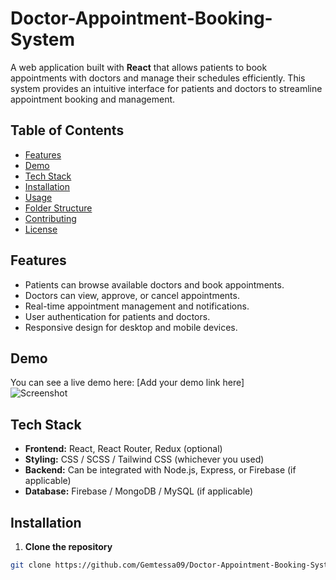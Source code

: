 # Doctor-Appointment-Booking-System

A web application built with **React** that allows patients to book appointments with doctors and manage their schedules efficiently. This system provides an intuitive interface for patients and doctors to streamline appointment booking and management.

## Table of Contents
- [Features](#features)
- [Demo](#demo)
- [Tech Stack](#tech-stack)
- [Installation](#installation)
- [Usage](#usage)
- [Folder Structure](#folder-structure)
- [Contributing](#contributing)
- [License](#license)

## Features
- Patients can browse available doctors and book appointments.
- Doctors can view, approve, or cancel appointments.
- Real-time appointment management and notifications.
- User authentication for patients and doctors.
- Responsive design for desktop and mobile devices.

## Demo
You can see a live demo here: [Add your demo link here]  
![Screenshot](Add-your-screenshot-link-here)

## Tech Stack
- **Frontend:** React, React Router, Redux (optional)  
- **Styling:** CSS / SCSS / Tailwind CSS (whichever you used)  
- **Backend:** Can be integrated with Node.js, Express, or Firebase (if applicable)  
- **Database:** Firebase / MongoDB / MySQL (if applicable)

## Installation

1. **Clone the repository**
```bash
git clone https://github.com/Gemtessa09/Doctor-Appointment-Booking-System.git
